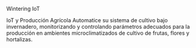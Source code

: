 Wintering IoT

IoT y Producción Agrícola
Automatice su sistema de cultivo bajo invernadero, monitorizando y controlando parámetros adecuados para la producción en ambientes microclimatizados de cultivo de frutas, flores y hortalizas.
